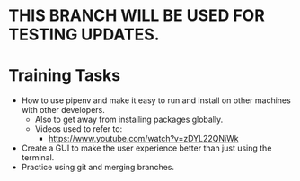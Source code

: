 # THIS BRANCH WILL BE USED FOR TESTING UPDATES.

# Training Tasks
* How to use pipenv and make it easy to run and install on other machines with other developers.
    * Also to get away from installing packages globally.
    * Videos used to refer to:
      * https://www.youtube.com/watch?v=zDYL22QNiWk
* Create a GUI to make the user experience better than just using the terminal.
* Practice using git and merging branches.
